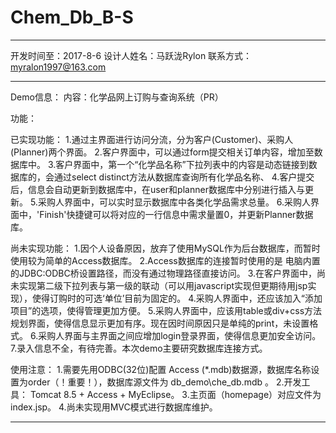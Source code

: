 # Chem_Db_B-S
**************************************
开发时间至：2017-8-6
设计人姓名：马跃泷Rylon
联系方式：myralon1997@163.com
**************************************
Demo信息：
内容：化学品网上订购与查询系统（PR）

功能：


已实现功能：
1.通过主界面进行访问分流，分为客户(Customer)、采购人(Planner)两个界面。
2.客户界面中，可以通过form提交相关订单内容，增加至数据库中。
3.客户界面中，第一个“化学品名称”下拉列表中的内容是动态链接到数据库的，会通过select distinct方法从数据库查询所有化学品名称、
4.客户提交后，信息会自动更新到数据库中，在user和planner数据库中分别进行插入与更新。
5.采购人界面中，可以实时显示数据库中各类化学品需求总量。
6.采购人界面中，'Finish'快捷键可以将对应的一行信息中需求量置0，并更新Planner数据库。


尚未实现功能：
1.因个人设备原因，放弃了使用MySQL作为后台数据库，而暂时使用较为简单的Access数据库。
2.Access数据库的连接暂时使用的是 电脑内置的JDBC:ODBC桥设置路径，而没有通过物理路径直接访问。 
3.在客户界面中，尚未实现第二级下拉列表与第一级的联动（可以用javascript实现但更期待用jsp实现），使得订购时的可选‘单位’目前为固定的。
4.采购人界面中，还应该加入“添加项目”的选项，使得管理更加方便。
5.采购人界面中，应该用table或div+css方法规划界面，使得信息显示更加有序。现在因时间原因只是单纯的print，未设置格式。
6.采购人界面与主界面之间应增加login登录界面，使得信息更加安全访问。
7.录入信息不全，有待完善。本次demo主要研究数据库连接方式。


使用注意：
1.需要先用ODBC(32位)配置 Access (*.mdb)数据源，数据库名称设置为order（！重要！），数据库源文件为 db_demo\che_db.mdb 。
2.开发工具： Tomcat 8.5 + Access + MyEclipse。
3.主页面（homepage）对应文件为index.jsp。
4.尚未实现用MVC模式进行数据库维护。
*************************************** 
